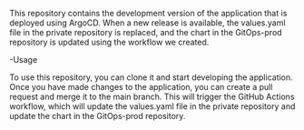 This repository contains the development version of the application that is deployed using ArgoCD. When a new release is available,
the values.yaml file in the private repository is replaced, and the chart in the GitOps-prod repository is updated using the workflow we created.


-Usage

To use this repository, you can clone it and start developing the application. Once you have made changes to the application, you can create a pull request and merge it to the main branch.
This will trigger the GitHub Actions workflow, which will update the values.yaml file in the private repository and update the chart in the GitOps-prod repository.
